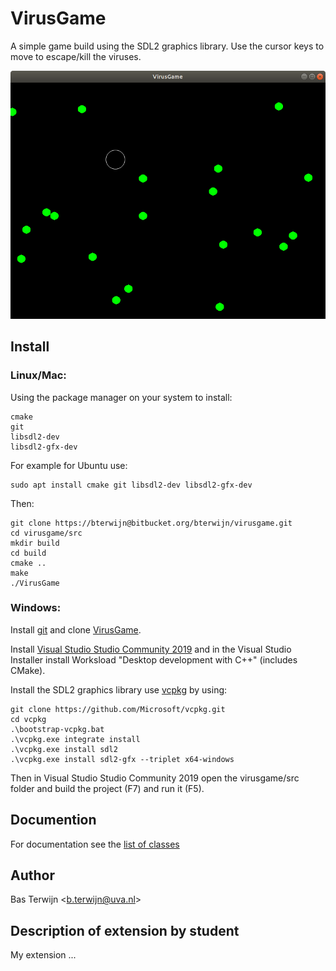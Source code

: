 # VirusGame #
A simple game build using the SDL2 graphics library. Use
the cursor keys to move to escape/kill the viruses.

![Alt text](VirusGame.png)

## Install

### Linux/Mac:

Using the package manager on your system to install:

    cmake
    git
    libsdl2-dev
    libsdl2-gfx-dev

For example for Ubuntu use:

    sudo apt install cmake git libsdl2-dev libsdl2-gfx-dev

Then:

    git clone https://bterwijn@bitbucket.org/bterwijn/virusgame.git
    cd virusgame/src
    mkdir build
    cd build
    cmake ..
    make
    ./VirusGame

### Windows:

Install [git](https://git-scm.com/download/win) and clone
[VirusGame](https://bitbucket.org/bterwijn/virusgame/src/master).

Install [Visual Studio Studio Community
2019](https://visualstudio.microsoft.com/) and in the Visual Studio
Installer install Worksload "Desktop development with C++" (includes
CMake).

Install the SDL2 graphics library use
[vcpkg](https://github.com/Microsoft/vcpkg) by using:

    git clone https://github.com/Microsoft/vcpkg.git
    cd vcpkg
    .\bootstrap-vcpkg.bat
    .\vcpkg.exe integrate install
    .\vcpkg.exe install sdl2
    .\vcpkg.exe install sdl2-gfx --triplet x64-windows

Then in Visual Studio Studio Community 2019 open the virusgame/src
folder and build the project (F7) and run it (F5).


## Documention
For documentation see the 
[list of classes]( http://sbt.science.uva.nl/bterwijn/virusgame/doc/html/annotated.html "Doxygen documentation")


## Author
Bas Terwijn <<b.terwijn@uva.nl>>


## Description of extension by student
My extension ...
